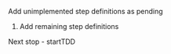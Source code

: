 Add unimplemented step definitions as pending

1. Add remaining step definitions

Next stop - startTDD
